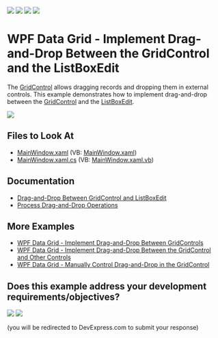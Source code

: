 <!-- default badges list -->
![](https://img.shields.io/endpoint?url=https://codecentral.devexpress.com/api/v1/VersionRange/128651364/22.2.2%2B)
[![](https://img.shields.io/badge/Open_in_DevExpress_Support_Center-FF7200?style=flat-square&logo=DevExpress&logoColor=white)](https://supportcenter.devexpress.com/ticket/details/T566433)
[![](https://img.shields.io/badge/📖_How_to_use_DevExpress_Examples-e9f6fc?style=flat-square)](https://docs.devexpress.com/GeneralInformation/403183)
[![](https://img.shields.io/badge/💬_Leave_Feedback-feecdd?style=flat-square)](#does-this-example-address-your-development-requirementsobjectives)
<!-- default badges end -->

# WPF Data Grid - Implement Drag-and-Drop Between the GridControl and the ListBoxEdit

The [GridControl](http://docs.devexpress.com/WPF/DevExpress.Xpf.Grid.GridControl) allows dragging records and dropping them in external controls. This example demonstrates how to implement drag-and-drop between the [GridControl](http://docs.devexpress.com/WPF/DevExpress.Xpf.Grid.GridControl) and the [ListBoxEdit](http://docs.devexpress.com/WPF/DevExpress.Xpf.Editors.ListBoxEdit).

![](http://docs.devexpress.com/WPF/images/dragdropbetweengridcontrolandlistbox130989.gif)

<!-- default file list -->

## Files to Look At

* [MainWindow.xaml](./CS/MainWindow.xaml) (VB: [MainWindow.xaml](./VB/MainWindow.xaml))
* [MainWindow.xaml.cs](./CS/MainWindow.xaml.cs) (VB: [MainWindow.xaml.vb](./VB/MainWindow.xaml.vb))

<!-- default file list end -->

## Documentation

* [Drag-and-Drop Between GridControl and ListBoxEdit](http://docs.devexpress.com/WPF/119301/controls-and-libraries/data-grid/drag-and-drop/process-drag-and-drop/drag-and-drop-between-gridcontrol-and-listboxedit)
* [Process Drag-and-Drop Operations](http://docs.devexpress.com/WPF/400431/controls-and-libraries/data-grid/drag-and-drop/process-drag-and-drop-operations)

## More Examples

* [WPF Data Grid - Implement Drag-and-Drop Between GridControls](https://github.com/DevExpress-Examples/how-to-implement-drag-and-drop-between-gridcontrols-t566656)
* [WPF Data Grid - Implement Drag-and-Drop Between the GridControl and Other Controls](https://github.com/DevExpress-Examples/how-to-implement-drag-and-drop-between-the-gridcontrol-and-other-controls-t566741)
* [WPF Data Grid - Manually Control Drag-and-Drop in the GridControl](https://github.com/DevExpress-Examples/how-to-manually-control-drag-and-drop-in-the-gridcontrol-e3921)
<!-- feedback -->
## Does this example address your development requirements/objectives?

[<img src="https://www.devexpress.com/support/examples/i/yes-button.svg"/>](https://www.devexpress.com/support/examples/survey.xml?utm_source=github&utm_campaign=how-to-implement-drag-and-drop-between-the-gridcontrol-and-the-listboxedit-t566433&~~~was_helpful=yes) [<img src="https://www.devexpress.com/support/examples/i/no-button.svg"/>](https://www.devexpress.com/support/examples/survey.xml?utm_source=github&utm_campaign=how-to-implement-drag-and-drop-between-the-gridcontrol-and-the-listboxedit-t566433&~~~was_helpful=no)

(you will be redirected to DevExpress.com to submit your response)
<!-- feedback end -->
